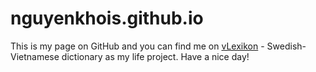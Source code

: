 # nguyenkhois.github.io
This is my page on GitHub and you can find me on [vLexikon](http://www.vlexikon.com) - Swedish-Vietnamese dictionary as my life project. Have a nice day!